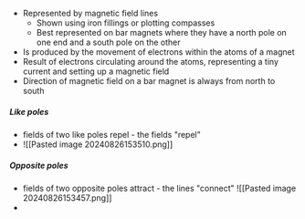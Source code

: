 - Represented by magnetic field lines 
	- Shown using iron fillings or plotting compasses
	- Best represented on bar magnets where they have a north pole on one end and a south pole on the other
- Is produced by the movement of electrons within the atoms of a magnet
- Result of electrons circulating around the atoms, representing a tiny current and setting up a magnetic field
- Direction of magnetic field on a bar magnet is always from north to south

##### Like poles
- fields of two like poles repel - the fields "repel"
- ![[Pasted image 20240826153510.png]]

##### Opposite poles
- fields of two opposite poles attract - the lines "connect" ![[Pasted image 20240826153457.png]]
- 